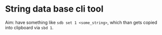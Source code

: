 # String data base cli tool

Aim: have something like 
`sdb set 1 <some_string>`, 
which than gets copied into clipboard
via `sbd 1`.
